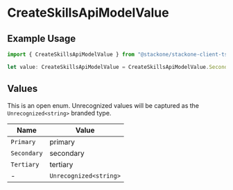 # CreateSkillsApiModelValue

## Example Usage

```typescript
import { CreateSkillsApiModelValue } from "@stackone/stackone-client-ts/sdk/models/shared";

let value: CreateSkillsApiModelValue = CreateSkillsApiModelValue.Secondary;
```

## Values

This is an open enum. Unrecognized values will be captured as the `Unrecognized<string>` branded type.

| Name                   | Value                  |
| ---------------------- | ---------------------- |
| `Primary`              | primary                |
| `Secondary`            | secondary              |
| `Tertiary`             | tertiary               |
| -                      | `Unrecognized<string>` |